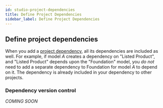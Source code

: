 ```yaml
---
id: studio-project-dependencies
title: Define Project Dependencies
sidebar_label: Define Project Dependencies
---
```


## Define project dependencies

When you add a [project dependency](../concepts/legend-studio-concepts.md/#project-dependencies), all its dependencies are included as well. For example, if model $A$ creates a dependency on "Listed Product", and "Listed Product" depends upon the "Foundation" model, you _do not_ need to add a separate dependency to Foundation for model $A$ to depend on it. The dependency is already included in your dependency to other projects.

### Dependency version control

_COMING SOON_

